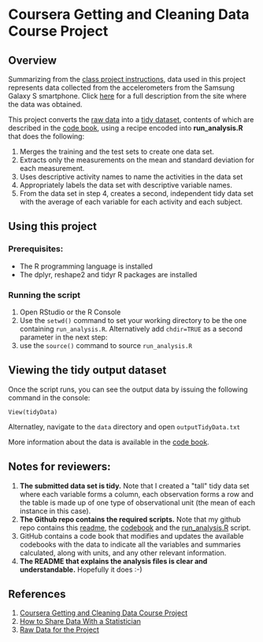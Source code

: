 # Coursera Getting and Cleaning Data Course Project

## Overview

Summarizing from the [class project instructions](https://www.coursera.org/learn/data-cleaning/peer/FIZtT/getting-and-cleaning-data-course-project), 
data used in this project represents data collected from the accelerometers from the Samsung Galaxy S smartphone. Click [here](http://archive.ics.uci.edu/ml/datasets/Human+Activity+Recognition+Using+Smartphones) for a full description from the site where the data was obtained. 

This project converts the [raw data](https://d396qusza40orc.cloudfront.net/getdata%2Fprojectfiles%2FUCI%20HAR%20Dataset.zip) into a [tidy dataset](http://vita.had.co.nz/papers/tidy-data.pdf), contents of which are described in the [code book](./CodeBook.md), using a recipe encoded into **run_analysis.R** that does the following:

1. Merges the training and the test sets to create one data set.
2. Extracts only the measurements on the mean and standard deviation for each measurement.
3. Uses descriptive activity names to name the activities in the data set
4. Appropriately labels the data set with descriptive variable names.
5. From the data set in step 4, creates a second, independent tidy data set with the average of each variable for each activity and each subject.

## Using this project

### Prerequisites:
* The R programming language is installed
* The dplyr, reshape2 and tidyr R packages are installed

### Running the script

1. Open RStudio or the R Console
2. Use the `setwd()` command to set your working directory to be the one containing `run_analysis.R`. Alternatively add `chdir=TRUE` as a second parameter in the next step:
3. use the `source()` command to source `run_analysis.R`

## Viewing the tidy output dataset

Once the script runs, you can see the output data by issuing the following command in the console:

``View(tidyData)``

Alternatley, navigate to the `data` directory and open `outputTidyData.txt`

More information about the data is available in the [code book](./CodeBook.md).

## Notes for reviewers:

1. **The submitted data set is tidy.** Note that I created a "tall" tidy data set where each variable forms a column, each observation forms a row and the table is made up of one type of observational unit (the mean of each instance in this case).  
1. **The Github repo contains the required scripts.** Note that my github repo contains this [readme](https://github.com/jeffrey-anderson/getting-cleaning-data-course-project/blob/master/README.md), the [codebook](https://github.com/jeffrey-anderson/getting-cleaning-data-course-project/blob/master/CodeBook.md) and the [run_analysis.R](https://github.com/jeffrey-anderson/getting-cleaning-data-course-project/blob/master/run_analysis.R) script.
1. GitHub contains a code book that modifies and updates the available codebooks with the data to indicate all the variables and summaries calculated, along with units, and any other relevant information.
1. **The README that explains the analysis files is clear and understandable.** Hopefully it does :-)

## References
1. [Coursera Getting and Cleaning Data Course Project](https://www.coursera.org/learn/data-cleaning/peer/FIZtT/getting-and-cleaning-data-course-project)
2. [How to Share Data With a Statistician](https://github.com/jtleek/datasharing)
3. [Raw Data for the Project](https://d396qusza40orc.cloudfront.net/getdata%2Fprojectfiles%2FUCI%20HAR%20Dataset.zip)

